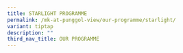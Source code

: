 ```yaml
---
title: STARLIGHT PROGRAMME
permalink: /mk-at-punggol-view/our-programme/starlight/
variant: tiptap
description: ""
third_nav_title: OUR PROGRAMME
---
```

